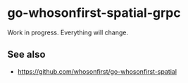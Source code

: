 # go-whosonfirst-spatial-grpc

Work in progress. Everything will change.

## See also

* https://github.com/whosonfirst/go-whosonfirst-spatial